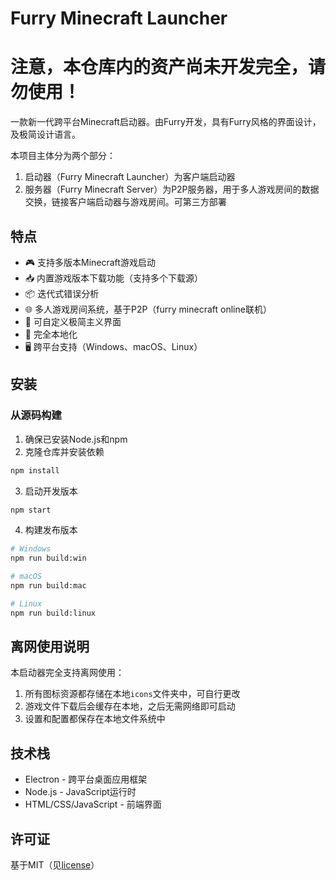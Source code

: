 # Furry Minecraft Launcher

# 注意，本仓库内的资产尚未开发完全，请勿使用！

一款新一代跨平台Minecraft启动器。由Furry开发，具有Furry风格的界面设计，及极简设计语言。

本项目主体分为两个部分：
1. 启动器（Furry Minecraft Launcher）为客户端启动器
2. 服务器（Furry Minecraft Server）为P2P服务器，用于多人游戏房间的数据交换，链接客户端启动器与游戏房间。可第三方部署

## 特点

- 🎮 支持多版本Minecraft游戏启动
- 📥 内置游戏版本下载功能（支持多个下载源）
- 📦 迭代式错误分析
- 🌐 多人游戏房间系统，基于P2P（furry minecraft online联机）
- 🎨 可自定义极简主义界面
- 💾 完全本地化
- 🖥️ 跨平台支持（Windows、macOS、Linux）

## 安装

### 从源码构建

1. 确保已安装Node.js和npm
2. 克隆仓库并安装依赖

```bash
npm install
```

3. 启动开发版本

```bash
npm start
```

4. 构建发布版本

```bash
# Windows
npm run build:win

# macOS
npm run build:mac

# Linux
npm run build:linux
```

## 离网使用说明

本启动器完全支持离网使用：

1. 所有图标资源都存储在本地`icons`文件夹中，可自行更改
2. 游戏文件下载后会缓存在本地，之后无需网络即可启动
3. 设置和配置都保存在本地文件系统中

## 技术栈

- Electron - 跨平台桌面应用框架
- Node.js - JavaScript运行时
- HTML/CSS/JavaScript - 前端界面

## 许可证

基于MIT（见[license](license)）
